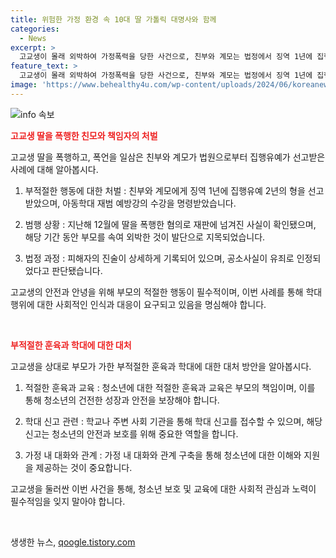 ```yaml
---
title: 위험한 가정 환경 속 10대 딸 가톨릭 대명사와 함께
categories:
  - News
excerpt: >
  고교생이 몰래 외박하여 가정폭력을 당한 사건으로, 친부와 계모는 법정에서 징역 1년에 집행유예 2년을 선고받았다. 피해자는 학교 측과 신고하여 법원 판사는 아동학대와 특수상해 혐의로 유죄 판결을 내렸다. 피해자의 진술과 증거를 고려하여 정당한 훈육을 벗어나는 위법 행위로 본 것으로 보인다.
feature_text: >
  고교생이 몰래 외박하여 가정폭력을 당한 사건으로, 친부와 계모는 법정에서 징역 1년에 집행유예 2년을 선고받았다. 피해자는 학교 측과 신고하여 법원 판사는 아동학대와 특수상해 혐의로 유죄 판결을 내렸다. 피해자의 진술과 증거를 고려하여 정당한 훈육을 벗어나는 위법 행위로 본 것으로 보인다.
image: 'https://www.behealthy4u.com/wp-content/uploads/2024/06/koreanews.jpg'
---
```


<p><img src="https://www.behealthy4u.com/wp-content/uploads/2024/06/koreanews.jpg" alt="info 속보" /></p>

<p><b><span style="color: #ee2323;">고교생 딸을 폭행한 친모와 책임자의 처벌</span></b></p>

<p>고교생 딸을 폭행하고, 폭언을 일삼은 친부와 계모가 법원으로부터 집행유예가 선고받은 사례에 대해 알아봅시다.</p>

<ol>
<li><p>부적절한 행동에 대한 처벌
: 친부와 계모에게 징역 1년에 집행유예 2년의 형을 선고받았으며, 아동학대 재범 예방강의 수강을 명령받았습니다.</p></li>
<li><p>범행 상황
: 지난해 12월에 딸을 폭행한 혐의로 재판에 넘겨진 사실이 확인됐으며, 해당 기간 동안 부모를 속여 외박한 것이 발단으로 지목되었습니다.</p></li>
<li><p>법정 과정
: 피해자의 진술이 상세하게 기록되어 있으며, 공소사실이 유죄로 인정되었다고 판단됐습니다.</p></li>
</ol>

<p>고교생의 안전과 안녕을 위해 부모의 적절한 행동이 필수적이며, 이번 사례를 통해 학대 행위에 대한 사회적인 인식과 대응이 요구되고 있음을 명심해야 합니다. <p data-ke-size="size16">&nbsp;</p></p>

<p><b><span style="color: #ee2323;">부적절한 훈육과 학대에 대한 대처</span></b></p>

<p>고교생을 상대로 부모가 가한 부적절한 훈육과 학대에 대한 대처 방안을 알아봅시다.</p>

<ol>
<li><p>적절한 훈육과 교육
: 청소년에 대한 적절한 훈육과 교육은 부모의 책임이며, 이를 통해 청소년의 건전한 성장과 안전을 보장해야 합니다.</p></li>
<li><p>학대 신고 관련
: 학교나 주변 사회 기관을 통해 학대 신고를 접수할 수 있으며, 해당 신고는 청소년의 안전과 보호를 위해 중요한 역할을 합니다.</p></li>
<li><p>가정 내 대화와 관계
: 가정 내 대화와 관계 구축을 통해 청소년에 대한 이해와 지원을 제공하는 것이 중요합니다.</p></li>
</ol>

<p>고교생을 둘러싼 이번 사건을 통해, 청소년 보호 및 교육에 대한 사회적 관심과 노력이 필수적임을 잊지 말아야 합니다. <p data-ke-size="size16">&nbsp;</p></p>
생생한 뉴스, <a href="https://qoogle.tistory.com" rel="dofollow">qoogle.tistory.com</a>


